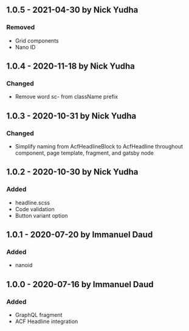 ## 1.0.5 - 2021-04-30 by Nick Yudha

### Removed

- Grid components
- Nano ID

## 1.0.4 - 2020-11-18 by Nick Yudha

### Changed

- Remove word sc- from className prefix

## 1.0.3 - 2020-10-31 by Nick Yudha

### Changed

- Simplify naming from AcfHeadlineBlock to AcfHeadline throughout component, page template, fragment, and gatsby node

## 1.0.2 - 2020-10-30 by Nick Yudha

### Added

- headline.scss
- Code validation
- Button variant option

## 1.0.1 - 2020-07-20 by Immanuel Daud

### Added

- nanoid

## 1.0.0 - 2020-07-16 by Immanuel Daud

### Added

- GraphQL fragment
- ACF Headline integration
